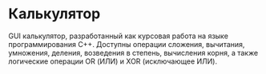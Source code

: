 # Калькулятор
GUI калькулятор, разработанный как курсовая работа на языке программирования С++. Доступны операции сложения, вычитания, умножения, деления, возведения в степень, вычисления корня, а также логические операции OR (ИЛИ) и XOR (исключающее ИЛИ).
